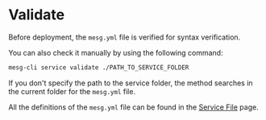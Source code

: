 # Validate

Before deployment, the `mesg.yml` file is verified for syntax verification.

You can also check it manually by using the following command:

```bash
mesg-cli service validate ./PATH_TO_SERVICE_FOLDER
```

If you don't specify the path to the service folder, the method searches in the current folder for the `mesg.yml` file.

All the definitions of the `mesg.yml` file can be found in the [Service File](service-file.md) page.

